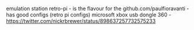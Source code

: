 emulation station
retro-pi - is the flavour for the
github.com/paulfioravanti - has good configs (retro pi configs)
microsoft xbox usb dongle 360 - 
https://twitter.com/nickrbrewer/status/898637257732575233

